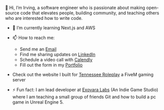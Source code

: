 👋 Hi, I’m Irving, a software engineer who is passionate about making open-source code that elevates people,
building community, and teaching others who are interested how to write code. 
- 🌱 I’m currently learning Next.js and AWS
- 📫 How to reach me:
  - Send me an [Email](irvingcsylva@gmail.com)
  - Find me sharing updates on [LinkedIn](www.linkedin.com/in/irvingsylva)
  - Schedule a video call with [Calendly](https://calendly.com/irvingcsylva)
  - Fill out the form in my [Portfolio](https://irvingsylva.dev)

- Check out the website I built for [Tennessee Roleplay](https://tnrp.vercel.app/) a FiveM gaming server
- ⚡ Fun fact: I am lead developer at [Exovara Labs](https://exovara-labs.vercel.app/) (An Indie Game Studio)
      where I am teaching a small group of friends Git and how to build a pc game in Unreal Engine 5. 

<!---
SylvaDev/SylvaDev is a ✨ special ✨ repository because its `README.md` (this file) appears on your GitHub profile.
You can click the Preview link to take a look at your changes.
--->
